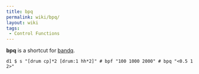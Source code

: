 ```yaml
---
title: bpq
permalink: wiki/bpq/
layout: wiki
tags:
 - Control Functions
---
```


**bpq** is a shortcut for [bandq](bandq "wikilink").

    d1 $ s "[drum cp]*2 [drum:1 hh*2]" # bpf "100 1000 2000" # bpq "<0.5 1 2>"
